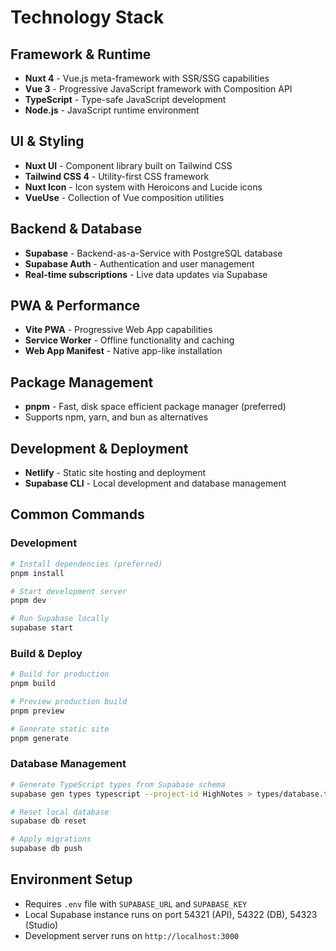 # Technology Stack

## Framework & Runtime
- **Nuxt 4** - Vue.js meta-framework with SSR/SSG capabilities
- **Vue 3** - Progressive JavaScript framework with Composition API
- **TypeScript** - Type-safe JavaScript development
- **Node.js** - JavaScript runtime environment

## UI & Styling
- **Nuxt UI** - Component library built on Tailwind CSS
- **Tailwind CSS 4** - Utility-first CSS framework
- **Nuxt Icon** - Icon system with Heroicons and Lucide icons
- **VueUse** - Collection of Vue composition utilities

## Backend & Database
- **Supabase** - Backend-as-a-Service with PostgreSQL database
- **Supabase Auth** - Authentication and user management
- **Real-time subscriptions** - Live data updates via Supabase

## PWA & Performance
- **Vite PWA** - Progressive Web App capabilities
- **Service Worker** - Offline functionality and caching
- **Web App Manifest** - Native app-like installation

## Package Management
- **pnpm** - Fast, disk space efficient package manager (preferred)
- Supports npm, yarn, and bun as alternatives

## Development & Deployment
- **Netlify** - Static site hosting and deployment
- **Supabase CLI** - Local development and database management

## Common Commands

### Development
```bash
# Install dependencies (preferred)
pnpm install

# Start development server
pnpm dev

# Run Supabase locally
supabase start
```

### Build & Deploy
```bash
# Build for production
pnpm build

# Preview production build
pnpm preview

# Generate static site
pnpm generate
```

### Database Management
```bash
# Generate TypeScript types from Supabase schema
supabase gen types typescript --project-id HighNotes > types/database.types.ts

# Reset local database
supabase db reset

# Apply migrations
supabase db push
```

## Environment Setup
- Requires `.env` file with `SUPABASE_URL` and `SUPABASE_KEY`
- Local Supabase instance runs on port 54321 (API), 54322 (DB), 54323 (Studio)
- Development server runs on `http://localhost:3000`